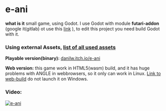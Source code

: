 # e-ani

**what is it** small game, using Godot. I use Godot with module **futari-addon** (google it(gitlab) ot use this [link](https://gitlab.com/polymorphcool/futari-addon) ), to edit this project you need build Godot with it.

### Using external Assets, [list of all used assets](https://github.com/danilw/e-ani/blob/master/USED_ASSETS_LINKS.md)

**Playable version(binary):** [danilw.itch.io/e-ani](https://danilw.itch.io/e-ani)

**Web version:** this game work in HTML5(wasm) build, and it has huge problems with ANGLE in webbrowsers, so it only can work in Linux. [Link to web-build](https://danilw.itch.io/e-ani-webgl?password=doit) do not launch it on  Windows.

### Video:

[![e-ani](https://danilw.github.io/godot-utils-and-other/yt_e-ani.png)](https://youtu.be/0jKyTBFrpjU)
